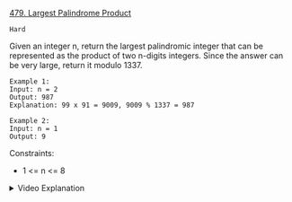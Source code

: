 [479. Largest Palindrome Product](https://leetcode.com/problems/largest-palindrome-product/description/)

`Hard`

Given an integer n, return the largest palindromic integer that can be represented as the product of two n-digits integers. Since the answer can be very large, return it modulo 1337.

```
Example 1:
Input: n = 2
Output: 987
Explanation: 99 x 91 = 9009, 9009 % 1337 = 987

Example 2:
Input: n = 1
Output: 9
```

Constraints:

- 1 <= n <= 8

<details>
<summary>Video Explanation</summary>

[HuifengGuan](https://www.youtube.com/watch?v=Eit3Uz9eJAg)
</details>